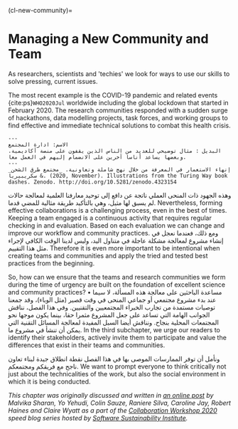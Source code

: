 (cl-new-community)=
# Managing a New Community and Team

As researchers, scientists and 'techies' we look for ways to use our skills to solve pressing, current issues.

The most recent example is the COVID-19 pandemic and related events {cite:ps}`WHO2020Jul` worldwide including the global lockdown that started in February 2020. The research communities responded with a sudden surge of hackathons, data modelling projects, task forces, and working groups to find effective and immediate technical solutions to combat this health crisis.

```{figure} ../figures/decolonising-knowledge.jpg
---
الاسم: ادارة المجتمع
البديل : مثال توضيحي للعديد من الناس الذين يقفون على منصة أكاديمية. وبعضها يساعد أناسا آخرين على الانضمام إليهم في العمل معا.
---
إنهاء الاستعمار في المعرفة من خلال نهج شاملة وتعاونية. _مجتمع طرق الشحن_ & سكريبيريا. (2020, November). Illustrations from the Turing Way book dashes. Zenodo. http://doi.org/10.5281/zenodo.4323154
```

وهذه الجهود ذات المنحى العملي ناتجة عن دافع إلى توحيد معارفنا العلمية لمعالجة حالات لم يسبق لها مثيل، وهي بالتأكيد طريقة مثالية للمضي قدما. Nevertheless, forming effective collaborations is a challenging process, even in the best of times. Keeping a team engaged is a continuous activity that requires regular checking in and evaluation. Based on each evaluation we can change and improve our workflow and community practices. ومع ذلك، فعندما نعجل في إنشاء مشروع لمعالجة مشكلة عاجلة في متناول اليد، وليس لدينا الوقت الكافي لإجراء مثل هذا التقييم. Therefore it is even more important to be intentional when creating teams and communities and apply the tried and tested best practices from the beginning.

So, how can we ensure that the teams and research communities we form during the time of urgency are built on the foundation of excellent science and community practices? • مساعدة الباحثين على معالجة هذه المسألة، لا سيما عند بدء مشروع مجتمعي أو جماعي المنحى في وقت قصير (مثل الوباء)، وقد جمعنا توصيات مستمدة من تجارب الخبراء المجتمعيين والتقنيين. وفي هذا الفصل، نناقش الجوانب الهامة التي تساعد على جعل المشروع مثمرا حقا، بينما يكون موجها نحو المجتمعات المحلية بنجاح. ونناقش أيضا السبل المفيدة لمعالجة المسائل التقنية التي يمكن أن تنشأ في مشروع ما. In the third subchapter, we urge our readers to identify their stakeholders, actively invite them to participate and value the differences that exist in their teams and communities.

ونأمل أن توفر الممارسات الموصى بها في هذا الفصل نقطة انطلاق جيدة لبناء تعاون ناجح مع فريقكم ومجتمعكم. We want to prompt everyone to think critically not just about the technicalities of the work, but also the social environment in which it is being conducted.

*This chapter was originally discussed and written in [an online post](https://www.software.ac.uk/blog/2020-05-26-cw20-speed-blog-bootstrapping-development-team-during-time-crisis) by Malvika Sharan, Yo Yehudi, Colin Sauze, Raniere Silva, Caroline Jay, Robert Haines and Claire Wyatt as a part of the [Collaboration Workshop 2020](https://www.software.ac.uk/cw20) speed blog series hosted by [Software Sustainability Institute](https://www.software.ac.uk).*

